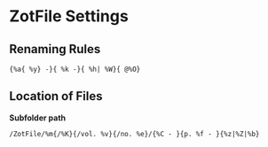 # ZotFile Settings
## Renaming Rules
```
{%a{ %y} -}{ %k -}{ %h| %W}{ @%O}
```

## Location of Files
**Subfolder path**
```
/ZotFile/%m{/%K}{/vol. %v}{/no. %e}/{%C - }{p. %f - }{%z|%Z|%b}
```